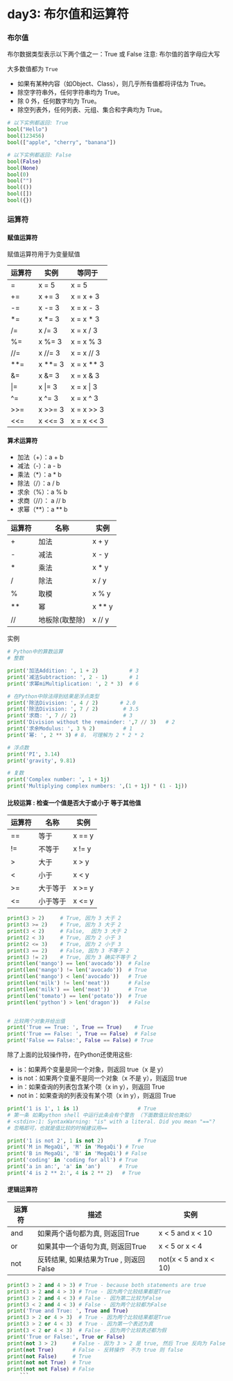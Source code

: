 # day3: 布尔值和运算符

### 布尔值
布尔数据类型表示以下两个值之一：True 或 False
注意: 布尔值的首字母应大写

大多数值都为 `True`
- 如果有某种内容（如Object、Class），则几乎所有值都将评估为 True。
- 除空字符串外，任何字符串均为 True。
- 除 0 外，任何数字均为 True。
- 除空列表外，任何列表、元组、集合和字典均为 True。

```python
# 以下实例都返回: True
bool("Hello")
bool(123456)
bool(["apple", "cherry", "banana"])

# 以下实例都返回: False
bool(False)
bool(None)
bool(0)
bool("")
bool(())
bool([])
bool({})
```

### 运算符

#### 赋值运算符
赋值运算符用于为变量赋值

| 运算符 | 实例      | 等同于        |
| --- | ------- | ---------- |
| =   | x = 5   | x = 5      |
| +=  | x += 3  | x = x + 3  |
| -=  | x -= 3  | x = x - 3  |
| \*= | x \*= 3 | x = x \* 3 |
| /=  | x /= 3  | x = x / 3  |
| %=  | x %= 3  | x = x % 3  |
| //= | x //= 3 | x = x // 3 |
| **= | x **= 3 | x = x ** 3 |
| &=  | x &= 3  | x = x & 3  |
| \|= | x \|= 3 | x = x \| 3 |
| ^=  | x ^= 3  | x = x ^ 3  |
| >>= | x >>= 3 | x = x >> 3 |
| <<= | x <<= 3 | x = x << 3 |
#### 算术运算符
- 加法（+）：a + b
- 减法（-）：a - b
- 乘法（*）：a * b
- 除法（/）：a / b
- 求余（%）：a % b
- 求商（//）： a // b
- 求幂（**）：a ** b

| 运算符 | 名称       | 实例     |
| --- | -------- | ------ |
| +   | 加法       | x + y  |
| -   | 减法       | x - y  |
| \*  | 乘法       | x \* y |
| /   | 除法       | x / y  |
| %   | 取模       | x % y  |
| **  | 幂        | x ** y |
| //  | 地板除(取整除) | x // y |

实例
```python
# Python中的算数运算
# 整数

print('加法Addition: ', 1 + 2)          # 3
print('减法Subtraction: ', 2 - 1)       # 1
print('求幂miMultiplication: ', 2 * 3)  # 6

# 在Python中除法得到结果是浮点类型
print('除法Division: ', 4 / 2)       # 2.0  
print('除法Division: ', 7 / 2)        # 3.5
print('求商: ', 7 // 2)               # 3
print('Division without the remainder: ',7 // 3)   # 2
print('求余Modulus: ', 3 % 2)         # 1
print('幂: ', 2 ** 3) # 8， 可理解为 2 * 2 * 2

# 浮点数
print('PI', 3.14)
print('gravity', 9.81)

# 复数
print('Complex number: ', 1 + 1j)
print('Multiplying complex numbers: ',(1 + 1j) * (1 - 1j))
```

#### 比较运算 : 检查一个值是否大于或小于 等于其他值

| 运算符 | 名称   | 实例     |
| --- | ---- | ------ |
| ==  | 等于   | x == y |
| !=  | 不等于  | x != y |
| >   | 大于   | x > y  |
| <   | 小于   | x < y  |
| >=  | 大于等于 | x >= y |
| <=  | 小于等于 | x <= y |
```python
print(3 > 2)     # True, 因为 3 大于 2
print(3 >= 2)    # True, 因为 3 大于 2
print(3 < 2)     # False,  因为 3 大于 2
print(2 < 3)     # True, 因为 2 小于 3
print(2 <= 3)    # True, 因为 2 小于 3
print(3 == 2)    # False, 因为 3 不等于 2
print(3 != 2)    # True, 因为 3 确实不等于 2
print(len('mango') == len('avocado'))  # False
print(len('mango') != len('avocado'))  # True
print(len('mango') < len('avocado'))   # True
print(len('milk') != len('meat'))      # False
print(len('milk') == len('meat'))      # True
print(len('tomato') == len('potato'))  # True
print(len('python') > len('dragon'))   # False


# 比较两个对象并给出值
print('True == True: ', True == True)    # True
print('True == False: ', True == False)  # False
print('False == False:', False == False) # True
```
除了上面的比较操作符，在Python还使用这些:

- is：如果两个变量是同一个对象，则返回 true（x 是 y）
- is not：如果两个变量不是同一个对象（x 不是 y），则返回 true
- in：如果查询的列表包含某个项（x in y），则返回 True
- not in：如果查询的列表没有某个项（x in y），则返回 True
```python
print('1 is 1', 1 is 1)                   # True 
# 第一条 如果python shell 中运行此条会有个警告 （下面数值比较也类似）
# <stdin>:1: SyntaxWarning: "is" with a literal. Did you mean "=="?
# 忽略即可，也就是值比较的时候建议用==

print('1 is not 2', 1 is not 2)           # True
print('M in MegaQi', 'M' in 'MegaQi') # True
print('B in MegaQi', 'B' in 'MegaQi') # False 
print('coding' in 'coding for all') # True
print('a in an:', 'a' in 'an')      # True
print('4 is 2 ** 2:', 4 is 2 ** 2)   # True
```

#### 逻辑运算符

| 运算符 | 描述                          | 实例                    |
| --- | --------------------------- | --------------------- |
| and | 如果两个语句都为真, 则返回True          | x < 5 and x < 10      |
| or  | 如果其中一个语句为真, 则返回True         | x < 5 or x < 4        |
| not | 反转结果, 如果结果为True , 则返回 False | not(x < 5 and x < 10) |
```python
print(3 > 2 and 4 > 3) # True - because both statements are true
print(3 > 2 and 4 > 3) # True - 因为两个比较结果都是True
print(3 > 2 and 4 < 3) # False - 因为第二比较为False
print(3 < 2 and 4 < 3) # False - 因为两个比较都为False
print('True and True: ', True and True)
print(3 > 2 or 4 > 3)  # True - 因为两个比较结果都是True
print(3 > 2 or 4 < 3)  # True - 因为第一个表述为真
print(3 < 2 or 4 < 3)  # False - 因为两个比较表述都为假
print('True or False:', True or False)
print(not 3 > 2)     # False - 因为 3 > 2 是 true, 然后 True 反向为 False
print(not True)      # False - 反转操作  不为 true 则 false
print(not False)     # True
print(not not True)  # True
print(not not False) # False
	```